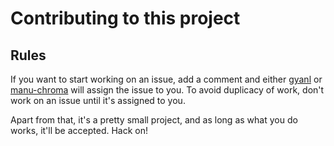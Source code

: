 # Contributing to this project

## Rules

If you want to start working on an issue, add a comment and either [gyanl](https://github.com/gyanl)
or [manu-chroma](https://github.com/manu-chroma) will assign the issue to you. To avoid duplicacy of work, don't work on an issue until it's assigned to you.

Apart from that, it's a pretty small project, and as long as what you do works, it'll be accepted. 
Hack on!
